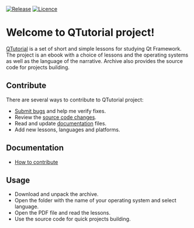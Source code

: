 [![Release](https://img.shields.io/badge/Release-v1.0.0-brightgreen.svg)](https://github.com/Grandbrain/QTutorial/releases)
[![Licence](https://img.shields.io/badge/License-MIT-blue.svg)](https://github.com/Grandbrain/QTutorial/blob/master/LICENSE)

# Welcome to QTutorial project!

[QTutorial](https://github.com/Grandbrain/QTutorial) is a set of short and simple lessons for studying Qt Framework. The project is an ebook with a choice of lessons and the operating systems as well as the language of the narrative. Archive also provides the source code for projects building.


## Contribute

There are several ways to contribute to QTutorial project:
* [Submit bugs](https://github.com/Grandbrain/Qtutorial/issues) and help me verify fixes.
* Review the [source code changes](https://github.com/Grandbrain/QTutorial/pulls).
* Read and update [documentation](https://github.com/Grandbrain/QTutorial/tree/master/Docs) files.
* Add new lessons, languages and platforms.


## Documentation

*  [How to contribute](https://github.com/Grandbrain/QTutorial/blob/master/Docs/HowToContribute.pdf)


## Usage

* Download and unpack the archive. 
* Open the folder with the name of your operating system and select language.
* Open the PDF file and read the lessons.
* Use the source code for quick projects building.
